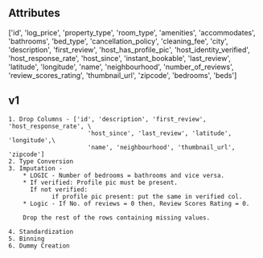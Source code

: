 ## Attributes

['id', 'log_price', 'property_type', 'room_type', 'amenities',
       'accommodates', 'bathrooms', 'bed_type', 'cancellation_policy',
       'cleaning_fee', 'city', 'description', 'first_review',
       'host_has_profile_pic', 'host_identity_verified', 'host_response_rate',
       'host_since', 'instant_bookable', 'last_review', 'latitude',
       'longitude', 'name', 'neighbourhood', 'number_of_reviews',
       'review_scores_rating', 'thumbnail_url', 'zipcode', 'bedrooms', 'beds']


## v1

```
1. Drop Columns - ['id', 'description', 'first_review', 'host_response_rate', \
                      'host_since', 'last_review', 'latitude', 'longitude',\
                      'name', 'neighbourhood', 'thumbnail_url', 'zipcode']
2. Type Conversion
3. Imputation -
    * LOGIC - Number of bedrooms = bathrooms and vice versa.
    * If verified: Profile pic must be present.
      If not verified: 
            if profile pic present: put the same in verified col.
    * Logic - If No. of reviews = 0 then, Review Scores Rating = 0.
    
    Drop the rest of the rows containing missing values.
    
4. Standardization
5. Binning
6. Dummy Creation
```


```

```

